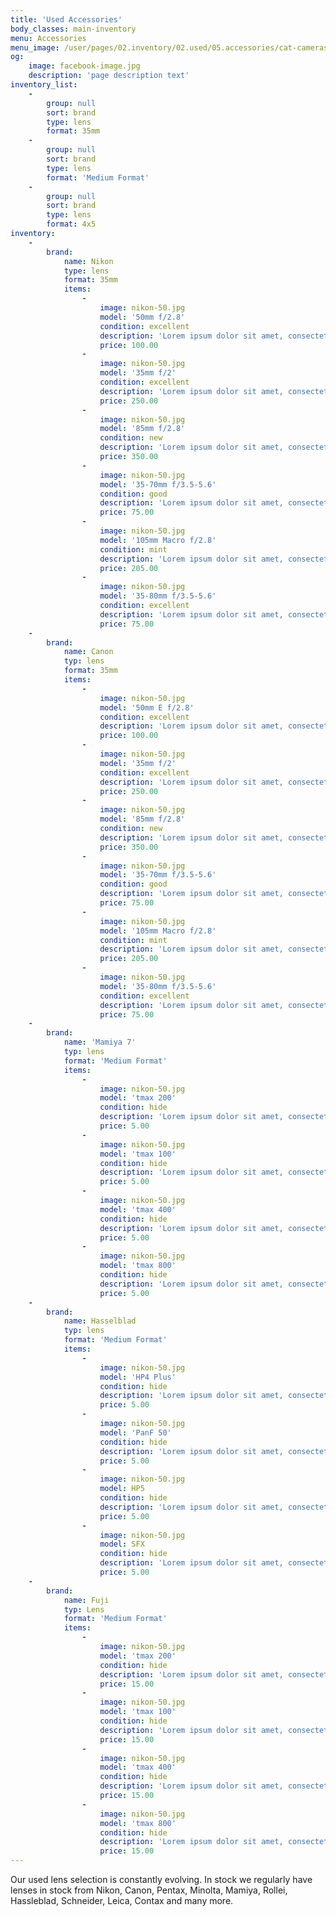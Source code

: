 ```yaml
---
title: 'Used Accessories'
body_classes: main-inventory
menu: Accessories
menu_image: /user/pages/02.inventory/02.used/05.accessories/cat-cameras.jpg
og:
    image: facebook-image.jpg
    description: 'page description text'
inventory_list:
    -
        group: null
        sort: brand
        type: lens
        format: 35mm
    -
        group: null
        sort: brand
        type: lens
        format: 'Medium Format'
    -
        group: null
        sort: brand
        type: lens
        format: 4x5
inventory:
    -
        brand:
            name: Nikon
            type: lens
            format: 35mm
            items:
                -
                    image: nikon-50.jpg
                    model: '50mm f/2.8'
                    condition: excellent
                    description: 'Lorem ipsum dolor sit amet, consectetur adipiscing elit. Donec consequat suscipit ante pellentesque aliquam. Maecenas sagittis tellus vel leo pellentesque cursus.'
                    price: 100.00
                -
                    image: nikon-50.jpg
                    model: '35mm f/2'
                    condition: excellent
                    description: 'Lorem ipsum dolor sit amet, consectetur adipiscing elit. Donec consequat suscipit ante pellentesque aliquam. Maecenas sagittis tellus vel leo pellentesque cursus.'
                    price: 250.00
                -
                    image: nikon-50.jpg
                    model: '85mm f/2.8'
                    condition: new
                    description: 'Lorem ipsum dolor sit amet, consectetur adipiscing elit. Donec consequat suscipit ante pellentesque aliquam. Maecenas sagittis tellus vel leo pellentesque cursus.'
                    price: 350.00
                -
                    image: nikon-50.jpg
                    model: '35-70mm f/3.5-5.6'
                    condition: good
                    description: 'Lorem ipsum dolor sit amet, consectetur adipiscing elit. Donec consequat suscipit ante pellentesque aliquam. Maecenas sagittis tellus vel leo pellentesque cursus.'
                    price: 75.00
                -
                    image: nikon-50.jpg
                    model: '105mm Macro f/2.8'
                    condition: mint
                    description: 'Lorem ipsum dolor sit amet, consectetur adipiscing elit. Donec consequat suscipit ante pellentesque aliquam. Maecenas sagittis tellus vel leo pellentesque cursus.'
                    price: 205.00
                -
                    image: nikon-50.jpg
                    model: '35-80mm f/3.5-5.6'
                    condition: excellent
                    description: 'Lorem ipsum dolor sit amet, consectetur adipiscing elit. Donec consequat suscipit ante pellentesque aliquam. Maecenas sagittis tellus vel leo pellentesque cursus.'
                    price: 75.00
    -
        brand:
            name: Canon
            typ: lens
            format: 35mm
            items:
                -
                    image: nikon-50.jpg
                    model: '50mm E f/2.8'
                    condition: excellent
                    description: 'Lorem ipsum dolor sit amet, consectetur adipiscing elit. Donec consequat suscipit ante pellentesque aliquam. Maecenas sagittis tellus vel leo pellentesque cursus.'
                    price: 100.00
                -
                    image: nikon-50.jpg
                    model: '35mm f/2'
                    condition: excellent
                    description: 'Lorem ipsum dolor sit amet, consectetur adipiscing elit. Donec consequat suscipit ante pellentesque aliquam. Maecenas sagittis tellus vel leo pellentesque cursus.'
                    price: 250.00
                -
                    image: nikon-50.jpg
                    model: '85mm f/2.8'
                    condition: new
                    description: 'Lorem ipsum dolor sit amet, consectetur adipiscing elit. Donec consequat suscipit ante pellentesque aliquam. Maecenas sagittis tellus vel leo pellentesque cursus.'
                    price: 350.00
                -
                    image: nikon-50.jpg
                    model: '35-70mm f/3.5-5.6'
                    condition: good
                    description: 'Lorem ipsum dolor sit amet, consectetur adipiscing elit. Donec consequat suscipit ante pellentesque aliquam. Maecenas sagittis tellus vel leo pellentesque cursus.'
                    price: 75.00
                -
                    image: nikon-50.jpg
                    model: '105mm Macro f/2.8'
                    condition: mint
                    description: 'Lorem ipsum dolor sit amet, consectetur adipiscing elit. Donec consequat suscipit ante pellentesque aliquam. Maecenas sagittis tellus vel leo pellentesque cursus.'
                    price: 205.00
                -
                    image: nikon-50.jpg
                    model: '35-80mm f/3.5-5.6'
                    condition: excellent
                    description: 'Lorem ipsum dolor sit amet, consectetur adipiscing elit. Donec consequat suscipit ante pellentesque aliquam. Maecenas sagittis tellus vel leo pellentesque cursus.'
                    price: 75.00
    -
        brand:
            name: 'Mamiya 7'
            typ: lens
            format: 'Medium Format'
            items:
                -
                    image: nikon-50.jpg
                    model: 'tmax 200'
                    condition: hide
                    description: 'Lorem ipsum dolor sit amet, consectetur adipiscing elit. Donec consequat suscipit ante pellentesque aliquam. Maecenas sagittis tellus vel leo pellentesque cursus.'
                    price: 5.00
                -
                    image: nikon-50.jpg
                    model: 'tmax 100'
                    condition: hide
                    description: 'Lorem ipsum dolor sit amet, consectetur adipiscing elit. Donec consequat suscipit ante pellentesque aliquam. Maecenas sagittis tellus vel leo pellentesque cursus.'
                    price: 5.00
                -
                    image: nikon-50.jpg
                    model: 'tmax 400'
                    condition: hide
                    description: 'Lorem ipsum dolor sit amet, consectetur adipiscing elit. Donec consequat suscipit ante pellentesque aliquam. Maecenas sagittis tellus vel leo pellentesque cursus.'
                    price: 5.00
                -
                    image: nikon-50.jpg
                    model: 'tmax 800'
                    condition: hide
                    description: 'Lorem ipsum dolor sit amet, consectetur adipiscing elit. Donec consequat suscipit ante pellentesque aliquam. Maecenas sagittis tellus vel leo pellentesque cursus.'
                    price: 5.00
    -
        brand:
            name: Hasselblad
            typ: lens
            format: 'Medium Format'
            items:
                -
                    image: nikon-50.jpg
                    model: 'HP4 Plus'
                    condition: hide
                    description: 'Lorem ipsum dolor sit amet, consectetur adipiscing elit. Donec consequat suscipit ante pellentesque aliquam. Maecenas sagittis tellus vel leo pellentesque cursus.'
                    price: 5.00
                -
                    image: nikon-50.jpg
                    model: 'PanF 50'
                    condition: hide
                    description: 'Lorem ipsum dolor sit amet, consectetur adipiscing elit. Donec consequat suscipit ante pellentesque aliquam. Maecenas sagittis tellus vel leo pellentesque cursus.'
                    price: 5.00
                -
                    image: nikon-50.jpg
                    model: HP5
                    condition: hide
                    description: 'Lorem ipsum dolor sit amet, consectetur adipiscing elit. Donec consequat suscipit ante pellentesque aliquam. Maecenas sagittis tellus vel leo pellentesque cursus.'
                    price: 5.00
                -
                    image: nikon-50.jpg
                    model: SFX
                    condition: hide
                    description: 'Lorem ipsum dolor sit amet, consectetur adipiscing elit. Donec consequat suscipit ante pellentesque aliquam. Maecenas sagittis tellus vel leo pellentesque cursus.'
                    price: 5.00
    -
        brand:
            name: Fuji
            typ: Lens
            format: 'Medium Format'
            items:
                -
                    image: nikon-50.jpg
                    model: 'tmax 200'
                    condition: hide
                    description: 'Lorem ipsum dolor sit amet, consectetur adipiscing elit. Donec consequat suscipit ante pellentesque aliquam. Maecenas sagittis tellus vel leo pellentesque cursus.'
                    price: 15.00
                -
                    image: nikon-50.jpg
                    model: 'tmax 100'
                    condition: hide
                    description: 'Lorem ipsum dolor sit amet, consectetur adipiscing elit. Donec consequat suscipit ante pellentesque aliquam. Maecenas sagittis tellus vel leo pellentesque cursus.'
                    price: 15.00
                -
                    image: nikon-50.jpg
                    model: 'tmax 400'
                    condition: hide
                    description: 'Lorem ipsum dolor sit amet, consectetur adipiscing elit. Donec consequat suscipit ante pellentesque aliquam. Maecenas sagittis tellus vel leo pellentesque cursus.'
                    price: 15.00
                -
                    image: nikon-50.jpg
                    model: 'tmax 800'
                    condition: hide
                    description: 'Lorem ipsum dolor sit amet, consectetur adipiscing elit. Donec consequat suscipit ante pellentesque aliquam. Maecenas sagittis tellus vel leo pellentesque cursus.'
                    price: 15.00
---
```


Our used lens selection is constantly evolving. In stock we regularly have lenses in stock from Nikon, Canon, Pentax, Minolta, Mamiya, Rollei, Hassleblad, Schneider, Leica, Contax and many more.
